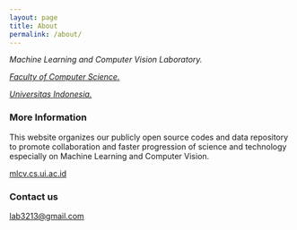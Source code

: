 ```yaml
---
layout: page
title: About
permalink: /about/
---
```


*Machine Learning and Computer Vision Laboratory.* 

*[Faculty of Computer Science.](http://www.cs.ui.ac.id)* 

*[Universitas Indonesia.](http://www.ui.ac.id)*

### More Information

This website organizes our publicly open source codes 
and data repository to promote collaboration and
faster progression of science and technology 
especially on Machine Learning and Computer Vision.  

[mlcv.cs.ui.ac.id](mlcv.cs.ui.ac.id)

### Contact us

[lab3213@gmail.com](mailto:lab3213@gmail.com)
